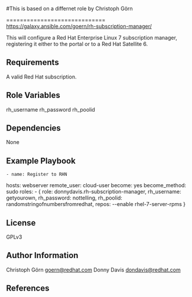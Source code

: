#This is based on a differnet role by Christoph Görn


=============================
  https://galaxy.ansible.com/goern/rh-subscription-manager/

This will configure a Red Hat Enterprise Linux 7 subscription manager, registering
it either to the portal or to a Red Hat Satellite 6.


Requirements
------------
A valid Red Hat subscription.


Role Variables
--------------
rh_username
rh_password
rh_poolid


Dependencies
------------
None


Example Playbook
----------------
    - name: Register to RHN
  hosts: webserver
  remote_user: cloud-user
  become: yes
  become_method: sudo
  roles:
     - { role: donnydavis.rh-subscription-manager, rh_username: getyourown, rh_password: nottelling,  rh_poolid: randomstringofnumbersfromredhat, repos: --enable rhel-7-server-rpms }



License
-------
GPLv3


Author Information
------------------
Christoph Görn <goern@redhat.com>
Donny Davis <dondavis@redhat.com>


References
----------
